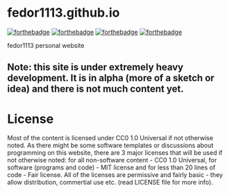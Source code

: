 # fedor1113.github.io
[![forthebadge](https://forthebadge.com/images/badges/built-with-love.svg)](https://fedor1113.github.io/) [![forthebadge](https://forthebadge.com/images/badges/validated-html5.svg)](https://html5.validator.nu/?doc=https%3A%2F%2Ffedor1113.github.io%2F/) [![forthebadge](https://forthebadge.com/images/badges/uses-badges.svg)](https://forthebadge.com/) [![forthebadge](https://forthebadge.com/images/badges/cc-0.svg)](https://creativecommons.org/publicdomain/zero/1.0/deed.en/)

fedor1113 personal website

**Note: this site is under extremely heavy development. It is in alpha (more of a sketch or idea) and there is not much content yet.**
----
# License
Most of the content is licensed under CC0 1.0 Universal if not otherwise noted.
As there might be some software templates or discussions about programming on this website,
there are 3 major licenses that will be used if not otherwise noted: for all non-software
content - CC0 1.0 Universal, for software (programs and code) - MIT license
and for less than 20 lines of code - Fair license. All of the licenses are permissive and
fairly basic - they allow distribution, commertial use etc. (read LICENSE file for more info).
